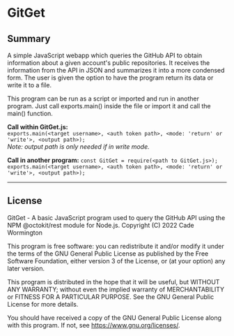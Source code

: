 # GitGet

## Summary
A simple JavaScript webapp which queries the GitHub API to obtain information about a given account's public repositories. 
It receives the information from the API in JSON and summarizes it into a more condensed form. The user is given the option to
have the program return its data or write it to a file.

This program can be run as a script or imported and run in another program. Just call exports.main() inside the file or import it
and call the main() function.

**Call within GitGet.js:**\
`exports.main(<target username>, <auth token path>, <mode: 'return' or 'write'>, <output path>);`\
*Note: output path is only needed if in write mode.*

**Call in another program:**
`const GitGet = require(<path to GitGet.js>);
exports.main(<target username>, <auth token path>, <mode: 'return' or 'write'>, <output path>);`

---

## License
GitGet - A basic JavaScript program used to query the GitHub API using the NPM @octokit/rest module for Node.js.
Copyright (C) 2022  Cade Wormington

This program is free software: you can redistribute it and/or modify
it under the terms of the GNU General Public License as published by
the Free Software Foundation, either version 3 of the License, or
(at your option) any later version.

This program is distributed in the hope that it will be useful,
but WITHOUT ANY WARRANTY; without even the implied warranty of
MERCHANTABILITY or FITNESS FOR A PARTICULAR PURPOSE.  See the
GNU General Public License for more details.

You should have received a copy of the GNU General Public License
along with this program.  If not, see <https://www.gnu.org/licenses/>.